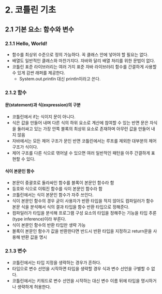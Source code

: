 # 2. 코틀린 기초

## 2.1 기본 요소: 함수와 변수

### 2.1.1 Hello, World!

- 함수를 최상위 수준으로 정의 가능하다. 꼭 클래스 안에 넣어야 할 필요는 없다.
- 배열도 일반적인 클래스와 마찬가지다. 자바와 달리 배열 처리를 위한 문법이 없다.
- 코틀린 표준 라이브러리는 여러 가지 표준 자바 라이브러리 함수를 간결하게 사용할 수 있게 감싼 래퍼를 제공한다.
  - System.out.println 대신 println이라고 쓴다.

### 2.1.2 함수

#### 문(statement)과 식(expression)의 구분
- 코틀린에서 if는 식이지 문이 아니다.
- 식은 값을 만들어 내며 다른 식의 하위 요소로 계산에 참여할 수 있는 반면 문은 자식을 둘러싸고 있는 가장 안쪽 블록의 최상위 요소로 존재하며 아무런 값을 만들어 내지 않음
- 자바에서는 모든 제어 구조가 문인 반면 코틀린에서는 루프를 제외한 대부분의 제어 구조가 식이다.
- 제어 구조를 다른 식으로 엮어낼 수 있으면 여러 일반적인 패턴을 아주 간결하게 표현할 수 있다.

#### 식이 본문인 함수
- 본문이 중괄호로 둘라싸인 함수를 블록이 본문인 함수라 함
- 등호와 식으로 이뤄진 함수를 식이 본문인 함수라 함
- 코틀린에서는 식이 본문인 함수가 자주 쓰인다.
- 식이 본문인 함수의 경우 굳이 사용자가 반환 타입을 적지 않아도 컴파일러가 함수 본문 식을 분석해서 식의 결과 타입을 함수 반환 타입으로 정해준다.
- 컴파일러가 타입을 분석해 프로그램 구성 요소의 타입을 정해주는 기능을 타입 추론(type inference)이라 부른다.
- 식이 본문인 함수의 반환 타입만 생략 가능
- 블록이 본문인 함수가 값을 반환한다면 반드시 반환 타입을 지정하고 return문을 사용해 반환 값을 명시

### 2.1.3 변수
- 코틀린에서는 타입 지정을 생략하는 경우가 흔하다.
- 타입으로 변수 선언을 시작하면 타입을 생략할 경우 식과 변수 선언을 구별할 수 없다.
- 코틀린에서는 키워드로 변수 선언을 시작하는 대신 변수 이름 뒤에 타입을 명시하거나 생략하게 허용한다.